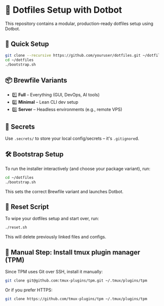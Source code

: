 # 🧩 Dotfiles Setup with Dotbot

This repository contains a modular, production-ready dotfiles setup using Dotbot.

## 🚀 Quick Setup

```bash
git clone --recursive https://github.com/youruser/dotfiles.git ~/dotfiles
cd ~/dotfiles
./bootstrap.sh
```

## 📦 Brewfile Variants

- 1️⃣ **Full** – Everything (GUI, DevOps, AI tools)
- 2️⃣ **Minimal** – Lean CLI dev setup
- 3️⃣ **Server** – Headless environments (e.g., remote VPS)

## 🔐 Secrets

Use `.secrets/` to store your local config/secrets – it's `.gitignore`d.

## 🛠️ Bootstrap Setup

To run the installer interactively (and choose your package variant), run:

```bash
cd ~/dotfiles
./bootstrap.sh
```

This sets the correct Brewfile variant and launches Dotbot.


## 🧹 Reset Script

To wipe your dotfiles setup and start over, run:

```bash
./reset.sh
```

This will delete previously linked files and configs.


## 🔧 Manual Step: Install tmux plugin manager (TPM)

Since TPM uses Git over SSH, install it manually:

```bash
git clone git@github.com:tmux-plugins/tpm.git ~/.tmux/plugins/tpm
```

Or if you prefer HTTPS:

```bash
git clone https://github.com/tmux-plugins/tpm ~/.tmux/plugins/tpm
```
